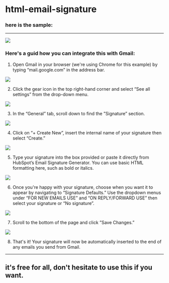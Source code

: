 # html-email-signature


### here is the sample:
---

<img src='https://i.ibb.co/Y2pJcym/sample.png'/>


### Here's a guid how you can integrate this with Gmail:

1. Open Gmail in your browser (we're using Chrome for this example) by typing “mail.google.com” in the address bar.
<img src='https://www.hubspot.com/hs-fs/hubfs/access-gmail-browser.png?width=221&name=access-gmail-browser.png'/>

2. Click the gear icon in the top right-hand corner and select “See all settings” from the drop-down menu.
<img src='https://www.hubspot.com/hs-fs/hubfs/see-all-settings-gmail.png?width=596&name=see-all-settings-gmail.png'/>

3. In the “General” tab, scroll down to find the ”Signature” section.
<img src='https://www.hubspot.com/hs-fs/hubfs/gmail-signature-settings-general.png?width=638&name=gmail-signature-settings-general.png'/>

4. Click on “+ Create New”, insert the internal name of your signature then select “Create.”
<img src='https://www.hubspot.com/hs-fs/hubfs/gmail-signature-name.png?width=424&name=gmail-signature-name.png'/>

5. Type your signature into the box provided or paste it directly from HubSpot’s Email Signature Generator. You can use basic HTML formatting here, such as bold or italics.
<img src='https://www.hubspot.com/hs-fs/hubfs/type-paste-signature.png?width=426&name=type-paste-signature.png'/>

6. Once you're happy with your signature, choose when you want it to appear by navigating to “Signature Defaults.” Use the dropdown menus under “FOR NEW EMAILS USE” and “ON REPLY/FORWARD USE” then select your signature or “No signature”.
<img src='https://www.hubspot.com/hs-fs/hubfs/gmail-signature-defaults.png?width=722&name=gmail-signature-defaults.png'>

7. Scroll to the bottom of the page and click ”Save Changes.”
<img src='https://www.hubspot.com/hs-fs/hubfs/gmail-signature-save-changes.png?width=360&name=gmail-signature-save-changes.png'/>

8. That's it! Your signature will now be automatically inserted to the end of any emails you send from Gmail.
---

## it's free for all, don't hesitate to use this if you want.
